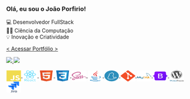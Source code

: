 ### Olá, eu sou o João Porfirio!

 💻 Desenvolvedor FullStack<br />
 👨‍🎓 Ciência da Computação<br />
 💡 Inovação e Criatividade <br />

   <a href="https://www.joaoporfirio.com.br/" target="_blank">< Acessar Portfólio ></a>

<div>
  <a href="https://github.com/joao-porfirio">
  <img height="180em" src="https://github-readme-stats.vercel.app/api?username=joao-porfirio&show_icons=true&theme=dark&include_all_commits=true&count_private=true123455432344"/>
  <img height="180em" src="https://github-readme-stats.vercel.app/api/top-langs/?username=joao-porfirio&layout=compact&langs_count=7&theme=dark"/>
</div>
  
<div style="display: inline_block"><br>
  <img align="center" alt="Javascript" height="30" width="40" src="https://raw.githubusercontent.com/devicons/devicon/master/icons/javascript/javascript-plain.svg">
  <img align="center" alt="React" height="30" width="40" src="https://raw.githubusercontent.com/devicons/devicon/master/icons/react/react-original-wordmark.svg">
  <img align="center" alt="HTML" height="30" width="40" src="https://raw.githubusercontent.com/devicons/devicon/master/icons/html5/html5-original.svg">
  <img align="center" alt="CSS" height="30" width="40" src="https://raw.githubusercontent.com/devicons/devicon/master/icons/css3/css3-original.svg">
  <img align="center" alt="SASS" height="30" width="40" src="https://raw.githubusercontent.com/devicons/devicon/master/icons/sass/sass-original.svg">  
  <img align="center" alt="Java" height="30" width="40" src="https://raw.githubusercontent.com/devicons/devicon/master/icons/java/java-original.svg">  
  <img align="center" alt="YARN" height="30" width="40" src="https://raw.githubusercontent.com/devicons/devicon/master/icons/yarn/yarn-original.svg"> 
 <img align="center" alt="GIT" height="30" width="40" src="https://raw.githubusercontent.com/devicons/devicon/master/icons/git/git-original.svg"> 
 
 <img align="center" alt="mysql" height="30" width="40" src="https://raw.githubusercontent.com/devicons/devicon/master/icons/mysql/mysql-original-wordmark.svg"> 
 <img align="center" alt="bootstrap" height="30" width="40" src="https://raw.githubusercontent.com/devicons/devicon/master/icons/bootstrap/bootstrap-original.svg "> 
 <img align="center" alt="wordpress" height="30" width="40" src="https://raw.githubusercontent.com/devicons/devicon/master/icons/wordpress/wordpress-original.svg"> 
 <img align="center" alt="jira" height="30" width="40" src="https://raw.githubusercontent.com/devicons/devicon/master/icons/jira/jira-original-wordmark.svg "> 
 </div>
  
